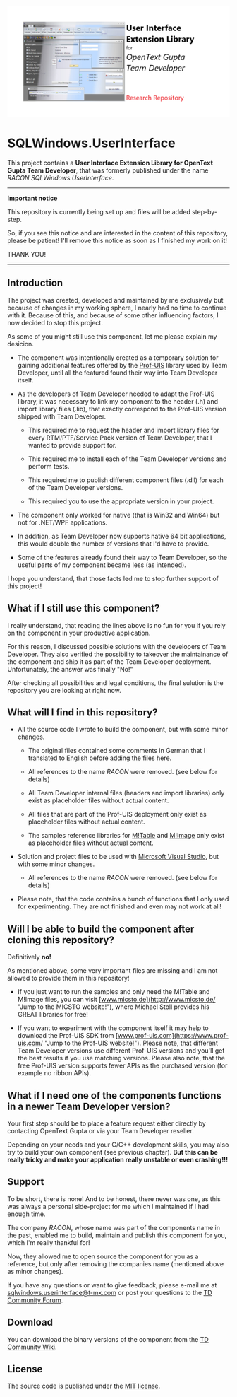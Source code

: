 ![User Interface Extension Library for OpenText Gupta Team Developer (Research Repository)](readme.png "SQLWindows.UserInterface Research Repository")

# SQLWindows.UserInterface

This project contains a **User Interface Extension Library for OpenText Gupta Team Developer**, that was formerly published under the name *RACON.SQLWindows.UserInterface*.

***

**Important notice**

This repository is currently being set up and files will be added step-by-step.

So, if you see this notice and are interested in the content of this repository, please be patient! I'll remove this notice as soon as I finished my work on it!

THANK YOU!

***

## Introduction

The project was created, developed and maintained by me exclusively but because of changes in my working sphere, I nearly had no time to continue with it.
Because of this, and because of some other influencing factors, I now decided to stop this project.

As some of you might still use this component, let me please explain my desicion.

* The component was intentionally created as a temporary solution for gaining additional features offered by the [Prof-UIS](https://www.prof-uis.com/ "Jump to the Prof-UIS website!") library used by Team Developer, until all the featured found their way into Team Developer itself.

* As the developers of Team Developer needed to adapt the Prof-UIS library, it was necessary to link my component to the header (.h) and import library files (.lib), that exactly correspond to the Prof-UIS version shipped with Team Developer.

  * This required me to request the header and import library files for every RTM/PTF/Service Pack version of Team Developer, that I wanted to provide support for.

  * This required me to install each of the Team Developer versions and perform tests.

  * This required me to publish different component files (.dll) for each of the Team Developer versions.

  * This required you to use the appropriate version in your project.

* The component only worked for native (that is Win32 and Win64) but not for .NET/WPF applications.

* In addition, as Team Developer now supports native 64 bit applications, this would double the number of versions that I'd have to provide.

* Some of the features already found their way to Team Developer, so the useful parts of my component became less (as intended).

I hope you understand, that those facts led me to stop further support of this project!

## What if I still use this component?

I really understand, that reading the lines above is no fun for you if you rely on the component in your productive application.

For this reason, I discussed possible solutions with the developers of Team Developer. They also verified the possibility to takeover the maintainance of the component and ship it as part of the Team Developer deployment. Unfortunately, the answer was finally "No!"

After checking all possibilities and legal conditions, the final sulution is the repository you are looking at right now.

## What will I find in this repository?

* All the source code I wrote to build the component, but with some minor changes.

  * The original files contained some comments in German that I translated to English before adding the files here.

  * All references to the name *RACON* were removed. (see below for details)

  * All Team Developer internal files (headers and import libraries) only exist as placeholder files without actual content.

  * All files that are part of the Prof-UIS deployment only exist as placeholder files without actual content.

  * The samples reference libraries for [M!Table](http://www.micsto.de/ "Jump to the publishers website!") and [M!Image](http://www.micsto.de/ "Jump to the publishers website!") only exist as placeholder files without actual content.

* Solution and project files to be used with [Microsoft Visual Studio](https://visualstudio.microsoft.com/ "Jump to the Visual Studio website!"), but with some minor changes.

  * All references to the name *RACON* were removed. (see below for details)

* Please note, that the code contains a bunch of functions that I only used for experimenting. They are not finished and even may not work at all!

## Will I be able to build the component after cloning this repository?

Definitively **no!**

As mentioned above, some very important files are missing and I am not allowed to provide them in this repository!

* If you just want to run the samples and only need the M!Table and M!Image files, you can visit [www.micsto.de](http://www.micsto.de/ "Jump to the MICSTO website!"), where Michael Stoll provides his GREAT libraries for free!

* If you want to experiment with the component itself it may help to download the Prof-UIS SDK from [www.prof-uis.com](https://www.prof-uis.com/ "Jump to the Prof-UIS website!").
Please note, that different Team Developer versions use different Prof-UIS versions and you'll get the best results if you use matching versions.
Please also note, that the free Prof-UIS version supports fewer APIs as the purchased version (for example no ribbon APIs).

## What if I need one of the components functions in a newer Team Developer version?

Your first step should be to place a feature request either directly by contacting OpenText Gupta or via your Team Developer reseller.

Depending on your needs and your C/C++ development skills, you may also try to build your own component (see previous chapter). **But this can be really tricky and make your application really unstable or even crashing!!!**

## Support

To be short, there is none!
And to be honest, there never was one, as this was always a personal side-project for me which I maintained if I had enough time.

The company *RACON*, whose name was part of the components name in the past, enabled me to build, maintain and publish this component for you, which I'm really thankful for!

Now, they allowed me to open source the component for you as a reference, but only after removing the companies name (mentioned above as minor changes).

If you have any questions or want to give feedback, please e-mail me at [sqlwindows.userinterface@t-mx.com](mailto:sqlwindows.userinterface@t-mx.com "Send me e-mail on the SQLWindows.UserInterface component!") or post your questions to the [TD Community Forum](https://forum.tdcommunity.net/ "Link to TD Community Forum.").

## Download

You can download the binary versions of the component from the [TD Community Wiki](https://wiki.tdcommunity.net/index.php/RACON_UserInterface "Link to TD Community Wiki!").

## License

The source code is published under the [MIT license](https://github.com/t-mxcom/SQLWindows.UserInterface/blob/master/SQLWindows.UserInterface/SQLWindows.UserInterface/Information%20Files/license.txt "MIT License file.").
